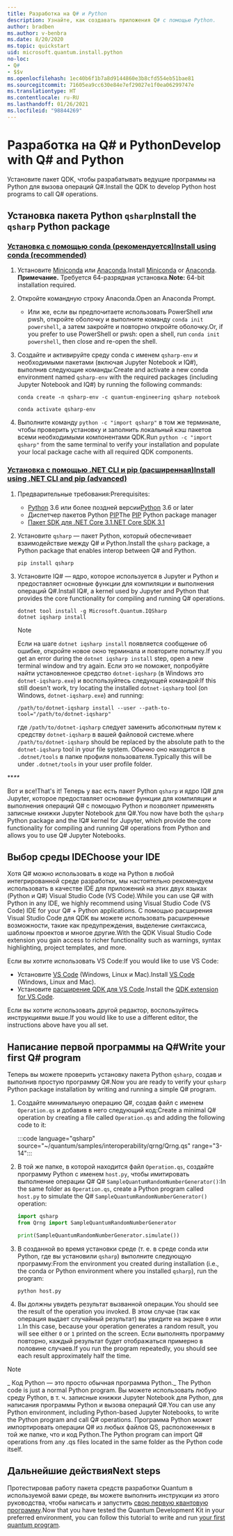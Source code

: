 ```yaml
---
title: Разработка на Q# и Python
description: Узнайте, как создавать приложения Q# с помощью Python.
author: bradben
ms.author: v-benbra
ms.date: 8/20/2020
ms.topic: quickstart
uid: microsoft.quantum.install.python
no-loc:
- Q#
- $$v
ms.openlocfilehash: 1ec40b6f1b7a8d9144860e3b8cfd554eb51bae81
ms.sourcegitcommit: 71605ea9cc630e84e7ef29027e1f0ea06299747e
ms.translationtype: HT
ms.contentlocale: ru-RU
ms.lasthandoff: 01/26/2021
ms.locfileid: "98844269"
---
```

# <a name="develop-with-q-and-python"></a><span data-ttu-id="17e2c-103">Разработка на Q# и Python</span><span class="sxs-lookup"><span data-stu-id="17e2c-103">Develop with Q# and Python</span></span>

<span data-ttu-id="17e2c-104">Установите пакет QDK, чтобы разрабатывать ведущие программы на Python для вызова операций Q#.</span><span class="sxs-lookup"><span data-stu-id="17e2c-104">Install the QDK to develop Python host programs to call Q# operations.</span></span>

## <a name="install-the-qsharp-python-package"></a><span data-ttu-id="17e2c-105">Установка пакета Python `qsharp`</span><span class="sxs-lookup"><span data-stu-id="17e2c-105">Install the `qsharp` Python package</span></span>

### <a name="install-using-conda-recommended"></a>[<span data-ttu-id="17e2c-106">Установка с помощью conda (рекомендуется)</span><span class="sxs-lookup"><span data-stu-id="17e2c-106">Install using conda (recommended)</span></span>](#tab/tabid-conda)

1. <span data-ttu-id="17e2c-107">Установите [Miniconda](https://docs.conda.io/en/latest/miniconda.html) или [Anaconda](https://www.anaconda.com/products/individual#Downloads).</span><span class="sxs-lookup"><span data-stu-id="17e2c-107">Install [Miniconda](https://docs.conda.io/en/latest/miniconda.html) or [Anaconda](https://www.anaconda.com/products/individual#Downloads).</span></span> <span data-ttu-id="17e2c-108">**Примечание.** Требуется 64-разрядная установка.</span><span class="sxs-lookup"><span data-stu-id="17e2c-108">**Note:** 64-bit installation required.</span></span>

1. <span data-ttu-id="17e2c-109">Откройте командную строку Anaconda.</span><span class="sxs-lookup"><span data-stu-id="17e2c-109">Open an Anaconda Prompt.</span></span>

   - <span data-ttu-id="17e2c-110">Или же, если вы предпочитаете использовать PowerShell или pwsh, откройте оболочку и выполните команду `conda init powershell`, а затем закройте и повторно откройте оболочку.</span><span class="sxs-lookup"><span data-stu-id="17e2c-110">Or, if you prefer to use PowerShell or pwsh: open a shell, run `conda init powershell`, then close and re-open the shell.</span></span>

1. <span data-ttu-id="17e2c-111">Создайте и активируйте среду conda с именем `qsharp-env` и необходимыми пакетами (включая Jupyter Notebook и IQ#), выполнив следующие команды:</span><span class="sxs-lookup"><span data-stu-id="17e2c-111">Create and activate a new conda environment named `qsharp-env` with the required packages (including Jupyter Notebook and IQ#) by running the following commands:</span></span>

    ```
    conda create -n qsharp-env -c quantum-engineering qsharp notebook

    conda activate qsharp-env
    ```

1. <span data-ttu-id="17e2c-112">Выполните команду `python -c "import qsharp"` в том же терминале, чтобы проверить установку и заполнить локальный кэш пакетов всеми необходимыми компонентами QDK.</span><span class="sxs-lookup"><span data-stu-id="17e2c-112">Run `python -c "import qsharp"` from the same terminal to verify your installation and populate your local package cache with all required QDK components.</span></span>

### <a name="install-using-net-cli-and-pip-advanced"></a>[<span data-ttu-id="17e2c-113">Установка с помощью .NET CLI и pip (расширенная)</span><span class="sxs-lookup"><span data-stu-id="17e2c-113">Install using .NET CLI and pip (advanced)</span></span>](#tab/tabid-dotnetcli)

1. <span data-ttu-id="17e2c-114">Предварительные требования:</span><span class="sxs-lookup"><span data-stu-id="17e2c-114">Prerequisites:</span></span>

    - <span data-ttu-id="17e2c-115">[Python](https://www.python.org/downloads/) 3.6 или более поздней версии</span><span class="sxs-lookup"><span data-stu-id="17e2c-115">[Python](https://www.python.org/downloads/) 3.6 or later</span></span>
    - <span data-ttu-id="17e2c-116">Диспетчер пакетов Python [PIP](https://pip.pypa.io/en/stable/installing)</span><span class="sxs-lookup"><span data-stu-id="17e2c-116">The [PIP](https://pip.pypa.io/en/stable/installing) Python package manager</span></span>
    - [<span data-ttu-id="17e2c-117">Пакет SDK для .NET Core 3.1</span><span class="sxs-lookup"><span data-stu-id="17e2c-117">.NET Core SDK 3.1</span></span>](https://dotnet.microsoft.com/download/dotnet-core/3.1)


1. <span data-ttu-id="17e2c-118">Установите `qsharp` — пакет Python, который обеспечивает взаимодействие между Q# и Python.</span><span class="sxs-lookup"><span data-stu-id="17e2c-118">Install the `qsharp` package, a Python package that enables interop between Q# and Python.</span></span>

    ```
    pip install qsharp
    ```

1. <span data-ttu-id="17e2c-119">Установите IQ# — ядро, которое используется в Jupyter и Python и предоставляет основные функции для компиляции и выполнения операций Q#.</span><span class="sxs-lookup"><span data-stu-id="17e2c-119">Install IQ#, a kernel used by Jupyter and Python that provides the core functionality for compiling and running Q# operations.</span></span>

    ```dotnetcli
    dotnet tool install -g Microsoft.Quantum.IQSharp
    dotnet iqsharp install
    ```

    > [!NOTE]
    > <span data-ttu-id="17e2c-120">Если на шаге `dotnet iqsharp install` появляется сообщение об ошибке, откройте новое окно терминала и повторите попытку.</span><span class="sxs-lookup"><span data-stu-id="17e2c-120">If you get an error during the `dotnet iqsharp install` step, open a new terminal window and try again.</span></span>
    > <span data-ttu-id="17e2c-121">Если это не поможет, попробуйте найти установленное средство `dotnet-iqsharp` (в Windows это `dotnet-iqsharp.exe`) и воспользуйтесь следующей командой:</span><span class="sxs-lookup"><span data-stu-id="17e2c-121">If this still doesn't work, try locating the installed `dotnet-iqsharp` tool (on Windows, `dotnet-iqsharp.exe`) and running:</span></span>
    > ```
    > /path/to/dotnet-iqsharp install --user --path-to-tool="/path/to/dotnet-iqsharp"
    > ```
    > <span data-ttu-id="17e2c-122">где `/path/to/dotnet-iqsharp` следует заменить абсолютным путем к средству `dotnet-iqsharp` в вашей файловой системе.</span><span class="sxs-lookup"><span data-stu-id="17e2c-122">where `/path/to/dotnet-iqsharp` should be replaced by the absolute path to the `dotnet-iqsharp` tool in your file system.</span></span>
    > <span data-ttu-id="17e2c-123">Обычно оно находится в `.dotnet/tools` в папке профиля пользователя.</span><span class="sxs-lookup"><span data-stu-id="17e2c-123">Typically this will be under `.dotnet/tools` in your user profile folder.</span></span>
    
<span data-ttu-id="17e2c-124">\*\*_</span><span class="sxs-lookup"><span data-stu-id="17e2c-124">\*\*_</span></span>

<span data-ttu-id="17e2c-125">Вот и все!</span><span class="sxs-lookup"><span data-stu-id="17e2c-125">That's it!</span></span> <span data-ttu-id="17e2c-126">Теперь у вас есть пакет Python `qsharp` и ядро IQ# для Jupyter, которое предоставляет основные функции для компиляции и выполнения операций Q# с помощью Python и позволяет применять записные книжки Jupyter Notebook для Q#.</span><span class="sxs-lookup"><span data-stu-id="17e2c-126">You now have both the `qsharp` Python package and the IQ# kernel for Jupyter, which provide the core functionality for compiling and running Q# operations from Python and allows you to use Q# Jupyter Notebooks.</span></span>

## <a name="choose-your-ide"></a><span data-ttu-id="17e2c-127">Выбор среды IDE</span><span class="sxs-lookup"><span data-stu-id="17e2c-127">Choose your IDE</span></span>

<span data-ttu-id="17e2c-128">Хотя Q# можно использовать в коде на Python в любой интегрированной среде разработки, мы настоятельно рекомендуем использовать в качестве IDE для приложений на этих двух языках (Python и Q#) Visual Studio Code (VS Code).</span><span class="sxs-lookup"><span data-stu-id="17e2c-128">While you can use Q# with Python in any IDE, we highly recommend using Visual Studio Code (VS Code) IDE for your Q# + Python applications.</span></span> <span data-ttu-id="17e2c-129">С помощью расширения Visual Studio Code для QDK вы можете использовать расширенные возможности, такие как предупреждения, выделение синтаксиса, шаблоны проектов и многое другие.</span><span class="sxs-lookup"><span data-stu-id="17e2c-129">With the QDK Visual Studio Code extension you gain access to richer functionality such as warnings, syntax highlighting, project templates, and more.</span></span>

<span data-ttu-id="17e2c-130">Если вы хотите использовать VS Code:</span><span class="sxs-lookup"><span data-stu-id="17e2c-130">If you would like to use VS Code:</span></span>

- <span data-ttu-id="17e2c-131">Установите [VS Code](https://code.visualstudio.com/download) (Windows, Linux и Mac).</span><span class="sxs-lookup"><span data-stu-id="17e2c-131">Install [VS Code](https://code.visualstudio.com/download) (Windows, Linux and Mac).</span></span>
- <span data-ttu-id="17e2c-132">Установите [расширение QDK для VS Code](https://marketplace.visualstudio.com/items?itemName=quantum.quantum-devkit-vscode).</span><span class="sxs-lookup"><span data-stu-id="17e2c-132">Install the [QDK extension for VS Code](https://marketplace.visualstudio.com/items?itemName=quantum.quantum-devkit-vscode).</span></span>

<span data-ttu-id="17e2c-133">Если вы хотите использовать другой редактор, воспользуйтесь инструкциями выше.</span><span class="sxs-lookup"><span data-stu-id="17e2c-133">If you would like to use a different editor, the instructions above have you all set.</span></span>

## <a name="write-your-first-q-program"></a><span data-ttu-id="17e2c-134">Написание первой программы на Q#</span><span class="sxs-lookup"><span data-stu-id="17e2c-134">Write your first Q# program</span></span>

<span data-ttu-id="17e2c-135">Теперь вы можете проверить установку пакета Python `qsharp`, создав и выполнив простую программу Q#.</span><span class="sxs-lookup"><span data-stu-id="17e2c-135">Now you are ready to verify your `qsharp` Python package installation by writing and running a simple Q# program.</span></span>

1. <span data-ttu-id="17e2c-136">Создайте минимальную операцию Q#, создав файл с именем `Operation.qs` и добавив в него следующий код:</span><span class="sxs-lookup"><span data-stu-id="17e2c-136">Create a minimal Q# operation by creating a file called `Operation.qs` and adding the following code to it:</span></span>

    :::code language="qsharp" source="~/quantum/samples/interoperability/qrng/Qrng.qs" range="3-14":::

1. <span data-ttu-id="17e2c-137">В той же папке, в которой находится файл `Operation.qs`, создайте программу Python с именем `host.py`, чтобы имитировать выполнение операции Q# Q# `SampleQuantumRandomNumberGenerator()`:</span><span class="sxs-lookup"><span data-stu-id="17e2c-137">In the same folder as `Operation.qs`, create a Python program called `host.py` to simulate the Q# `SampleQuantumRandomNumberGenerator()` operation:</span></span>

    ```python
    import qsharp
    from Qrng import SampleQuantumRandomNumberGenerator

    print(SampleQuantumRandomNumberGenerator.simulate())
    ```

1. <span data-ttu-id="17e2c-138">В созданной во время установки среде (т. е. в среде conda или Python, где вы установили `qsharp`) выполните следующую программу:</span><span class="sxs-lookup"><span data-stu-id="17e2c-138">From the environment you created during installation (i.e., the conda or Python environment where you installed `qsharp`), run the program:</span></span>

    ```
    python host.py
    ```

1. <span data-ttu-id="17e2c-139">Вы должны увидеть результат вызванной операции.</span><span class="sxs-lookup"><span data-stu-id="17e2c-139">You should see the result of the operation you invoked.</span></span> <span data-ttu-id="17e2c-140">В этом случае (так как операция выдает случайный результат) вы увидите на экране `0` или `1`.</span><span class="sxs-lookup"><span data-stu-id="17e2c-140">In this case, because your operation generates a random result, you will see either `0` or `1` printed on the screen.</span></span> <span data-ttu-id="17e2c-141">Если выполнять программу повторно, каждый результат будет отображаться примерно в половине случаев.</span><span class="sxs-lookup"><span data-stu-id="17e2c-141">If you run the program repeatedly, you should see each result approximately half the time.</span></span>

> [!NOTE]
> <span data-ttu-id="17e2c-142">_ Код Python — это просто обычная программа Python.</span><span class="sxs-lookup"><span data-stu-id="17e2c-142">_ The Python code is just a normal Python program.</span></span> <span data-ttu-id="17e2c-143">Вы можете использовать любую среду Python, в т. ч. записные книжки Jupyter Notebook для Python, для написания программы Python и вызова операций Q#.</span><span class="sxs-lookup"><span data-stu-id="17e2c-143">You can use any Python environment, including Python-based Jupyter Notebooks, to write the Python program and call Q# operations.</span></span> <span data-ttu-id="17e2c-144">Программа Python может импортировать операции Q# из любых файлов QS, расположенных в той же папке, что и код Python.</span><span class="sxs-lookup"><span data-stu-id="17e2c-144">The Python program can import Q# operations from any .qs files located in the same folder as the Python code itself.</span></span>

## <a name="next-steps"></a><span data-ttu-id="17e2c-145">Дальнейшие действия</span><span class="sxs-lookup"><span data-stu-id="17e2c-145">Next steps</span></span>

<span data-ttu-id="17e2c-146">Протестировав работу пакета средств разработки Quantum в используемой вами среде, вы можете выполнить инструкции из этого руководства, чтобы написать и запустить [свою первую квантовую программу](xref:microsoft.quantum.quickstarts.qrng).</span><span class="sxs-lookup"><span data-stu-id="17e2c-146">Now that you have tested the Quantum Development Kit in your preferred environment, you can follow this tutorial to write and run [your first quantum program](xref:microsoft.quantum.quickstarts.qrng).</span></span>

